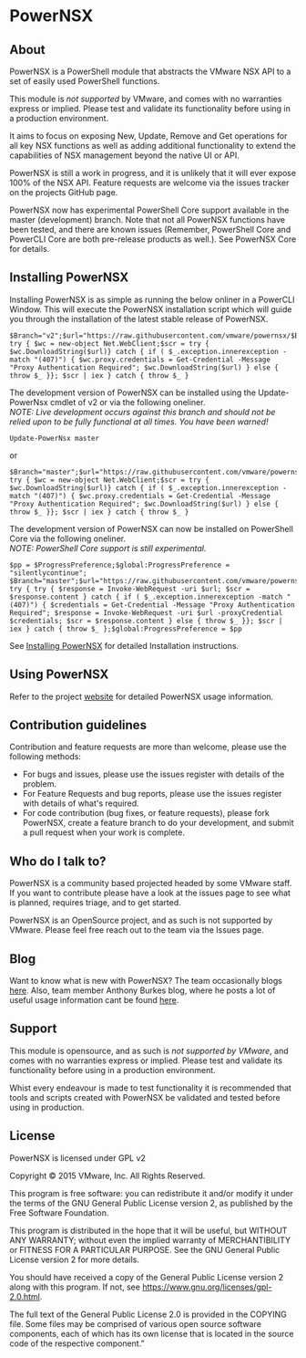 
# PowerNSX #

## About ##
PowerNSX is a PowerShell module that abstracts the VMware NSX API to a set of easily used PowerShell functions.

This module is _not supported_ by VMware, and comes with no warranties express or implied.  Please test and validate its functionality before using in a production environment.

It aims to focus on exposing New, Update, Remove and Get operations for all key NSX functions as well as adding additional functionality to extend the capabilities of NSX management beyond the native UI or API.  

PowerNSX is still a work in progress, and it is unlikely that it will ever expose 100% of the NSX API. Feature requests are welcome via the issues tracker on the projects GitHub page.

PowerNSX now has experimental PowerShell Core support available in the master (development) branch. Note that not all PowerNSX functions have been tested, and there are known issues (Remember, PowerShell Core and PowerCLI Core are both pre-release products as well.). See PowerNSX Core for details.

## Installing PowerNSX 

Installing PowerNSX is as simple as running the below onliner in a PowerCLI Window.  This will execute the PowerNSX installation script which will guide you through the installation of the latest stable release of PowerNSX.

```
$Branch="v2";$url="https://raw.githubusercontent.com/vmware/powernsx/$Branch/PowerNSXInstaller.ps1"; try { $wc = new-object Net.WebClient;$scr = try { $wc.DownloadString($url)} catch { if ( $_.exception.innerexception -match "(407)") { $wc.proxy.credentials = Get-Credential -Message "Proxy Authentication Required"; $wc.DownloadString($url) } else { throw $_ }}; $scr | iex } catch { throw $_ }
```

The development version of PowerNSX can be installed using the Update-PowerNsx cmdlet of v2 or via the following oneliner.  
_NOTE:  Live development occurs against this branch and should not be relied upon to be fully functional at all times.  You have been warned!_
```
Update-PowerNsx master
```
or 
```
$Branch="master";$url="https://raw.githubusercontent.com/vmware/powernsx/$Branch/PowerNSXInstaller.ps1"; try { $wc = new-object Net.WebClient;$scr = try { $wc.DownloadString($url)} catch { if ( $_.exception.innerexception -match "(407)") { $wc.proxy.credentials = Get-Credential -Message "Proxy Authentication Required"; $wc.DownloadString($url) } else { throw $_ }}; $scr | iex } catch { throw $_ }
```

The development version of PowerNSX can now be installed on PowerShell Core via the following oneliner.  
_NOTE:  PowerShell Core support is still experimental._
```
$pp = $ProgressPreference;$global:ProgressPreference = "silentlycontinue"; $Branch="master";$url="https://raw.githubusercontent.com/vmware/powernsx/$Branch/PowerNSXInstaller.ps1"; try { try { $response = Invoke-WebRequest -uri $url; $scr = $response.content } catch { if ( $_.exception.innerexception -match "(407)") { $credentials = Get-Credential -Message "Proxy Authentication Required"; $response = Invoke-WebRequest -uri $url -proxyCredential $credentials; $scr = $response.content } else { throw $_ }}; $scr | iex } catch { throw $_ };$global:ProgressPreference = $pp
```

See [Installing PowerNSX](https://github.com/vmware/powernsx/wiki/Installing-PowerNSX) for detailed Installation instructions.

## Using PowerNSX

Refer to the project [website](https://powernsx.github.io/) for detailed PowerNSX usage information.

## Contribution guidelines ##

Contribution and feature requests are more than welcome, please use the following methods:

  * For bugs and issues, please use the issues register with details of the problem.
  * For Feature Requests and bug reports, please use the issues register with details of what's required.
  * For code contribution (bug fixes, or feature requests), please fork PowerNSX, create a feature branch to do your development, and submit a pull request when your work is complete.
 
## Who do I talk to? ##

PowerNSX is a community based projected headed by some VMware staff. If you want to contribute please have a look at the issues page to see what is planned, requires triage, and to get started.

PowerNSX is an OpenSource project, and as such is not supported by VMware. Please feel free reach out to the team via the Issues page.

## Blog

Want to know what is new with PowerNSX? The team occasionally blogs [here](https://powernsx.github.io/blog/). Also, team member Anthony Burkes blog, where he posts a lot of useful usage information cant be found [here](http://networkinferno.net/tag/powernsx).

## Support

This module is opensource, and as such is _not supported by VMware_, and comes with no warranties express or implied. Please test and validate its functionality before using in a production environment.

Whist every endeavour is made to test functionality it is recommended that tools and scripts created with PowerNSX be validated and tested before using in production.

## License ##

PowerNSX is licensed under GPL v2

Copyright © 2015 VMware, Inc. All Rights Reserved.

This program is free software: you can redistribute it and/or modify it under
the terms of the GNU General Public License version 2, as published by the Free Software Foundation.

This program is distributed in the hope that it will be useful, but WITHOUT ANY
WARRANTY; without even the implied warranty of MERCHANTIBILITY or FITNESS
FOR A PARTICULAR PURPOSE. See the GNU General Public License version 2 for more details.

You should have received a copy of the General Public License version 2 along with this program.
If not, see https://www.gnu.org/licenses/gpl-2.0.html.

The full text of the General Public License 2.0 is provided in the COPYING file.
Some files may be comprised of various open source software components, each of which
has its own license that is located in the source code of the respective component.”
